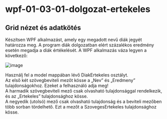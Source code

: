 # wpf-01-03-01-dolgozat-ertekeles
## Grid nézet és adatkötés

Készítsen WPF alkalmazást, amely egy megadott nevű diák jegyét határozza meg. A program diák dolgozatban elért százalékos eredmény esetén megadja a diák értékelését.
A WPF alkalmazás váza legyen a következő:  

![image](https://user-images.githubusercontent.com/6060514/117416736-f8507e00-af19-11eb-9f59-c9febe39efbf.png)


Használj fel a model mappában lévő DiakErtekeles osztályt.  
Az első két szövegbeviteli mezőt kösse a „Nev” és „Eredmeny” tulajdonságokhoz. Ezeket a felhasználó adja meg!  
A harmadik szövegbeviteli mező csak olvasható tulajdonsággal rendelkezik, és az „Ertekeles” tulajdonsághoz kösse.  
A negyedik (utolsó) mező csak olvasható tulajdonság és a beviteli mezőben több sorban tördelhető. Ezt a mezőt a SzovegesErtekeles tulajdonsághoz kösse.  
